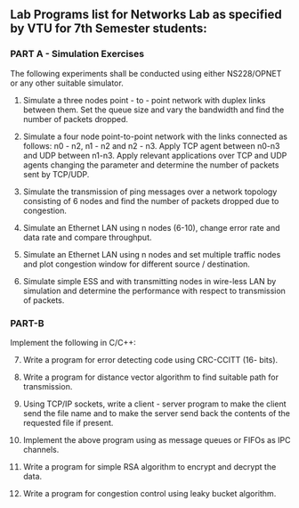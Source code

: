 ## Lab Programs list for Networks Lab as specified by VTU for 7th Semester students:

### PART A - Simulation Exercises

The following experiments shall be conducted using either NS228/OPNET or 
any other suitable simulator.

1. Simulate a three nodes point - to - point network with duplex links 
between them. Set the queue size and vary the bandwidth and find the 
number of packets dropped.

2. Simulate a four node point-to-point network with the links connected as
follows:
n0 - n2, n1 - n2 and n2 - n3. Apply TCP agent between n0-n3 and UDP 
between n1-n3. Apply relevant applications over TCP and UDP agents 
changing the parameter and determine the number of packets sent by TCP/UDP.

3. Simulate the transmission of ping messages over a network topology 
consisting of 6 nodes and find the number of packets dropped due to 
congestion.

4. Simulate an Ethernet LAN using n nodes (6-10), change error rate and 
data rate and compare throughput.

5. Simulate an Ethernet LAN using n nodes and set multiple traffic nodes 
and plot congestion window for different source / destination.

6. Simulate simple ESS and with transmitting nodes in wire-less LAN by 
simulation and determine the performance with respect to transmission of
packets.

### PART-B

Implement the following in C/C++:

<!-- Currently this numbering will start again from 1 as markdown doesnt support beginning numbering from some arbitary number.-->
7. Write a program for error detecting code using CRC-CCITT (16- bits).

8. Write a program for distance vector algorithm to find suitable path for
transmission.

9. Using TCP/IP sockets, write a client - server program to make the client
send the file name and to make the server send back the contents of the
requested file if present.

10. Implement the above program using as message queues or FIFOs as IPC
channels.

11. Write a program for simple RSA algorithm to encrypt and decrypt the 
data.

12. Write a program for congestion control using leaky bucket algorithm.
